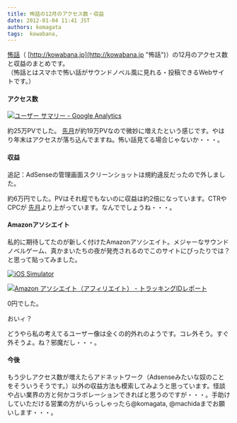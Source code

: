 ```yaml
---
title: 怖話の12月のアクセス数・収益
date: 2012-01-04 11:41 JST
authors: komagata
tags:  kowabana, 
---
```

[怖話](http://kowabana.jp "怖話")（ [http://kowabana.jp](http://kowabana.jp "怖話")）の12月のアクセス数と収益のまとめです。  
（怖話とはスマホで怖い話がサウンドノベル風に見れる・投稿できるWebサイトです。）

#### アクセス数

[![ユーザー サマリー - Google Analytics](http://farm8.staticflickr.com/7159/6631885727_4cbc12ef24.jpg)](http://www.flickr.com/photos/komagata/6631885727/ "ユーザー サマリー - Google Analytics by komagata, on Flickr")

約25万PVでした。 [先月](http://fjord.jp/love/963.html)が約19万PVなので微妙に増えたという感じです。やはり年末はアクセスが落ち込んでますね。怖い話見てる場合じゃないか・・・。

#### 収益

追記：AdSenseの管理画面スクリーンショットは規約違反だったので外しました。

約6万円でした。PVはそれ程でもないのに収益は約2倍になっています。CTRやCPCが [先月](http://fjord.jp/love/963.html)より上がっています。なんででしょうね・・・。

#### Amazonアソシエイト

私的に期待してたのが新しく付けたAmazonアソシエイト。メジャーなサウンドノベルゲーム、真かまいたちの夜が発売されるのでこのサイトにぴったりでは？と思って貼ってみました。

[![iOS Simulator](http://farm8.staticflickr.com/7019/6632107269_1ac6c238a3.jpg)](http://www.flickr.com/photos/komagata/6632107269/ "iOS Simulator by komagata, on Flickr")

[![Amazon アソシエイト（アフィリエイト） - トラッキングIDレポート](http://farm8.staticflickr.com/7151/6631921119_f02db5f6fc.jpg)](http://www.flickr.com/photos/komagata/6631921119/ "Amazon アソシエイト（アフィリエイト） - トラッキングIDレポート by komagata, on Flickr")

0円でした。

おいィ？

どうやら私の考えてるユーザー像は全くの的外れのようです。コレ外そう。すぐ外そうよ。ね？邪魔だし・・・。

#### 今後

もう少しアクセス数が増えたらアドネットワーク（Adsenseみたいな奴のことをそういうそうです。）以外の収益方法も模索してみようと思っています。怪談や占い業界の方と何かコラボレーションできればと思うのですが・・・。手助けしていただける営業の方がいらっしゃったら@komagata, @machidaまでお願いします・・・。


